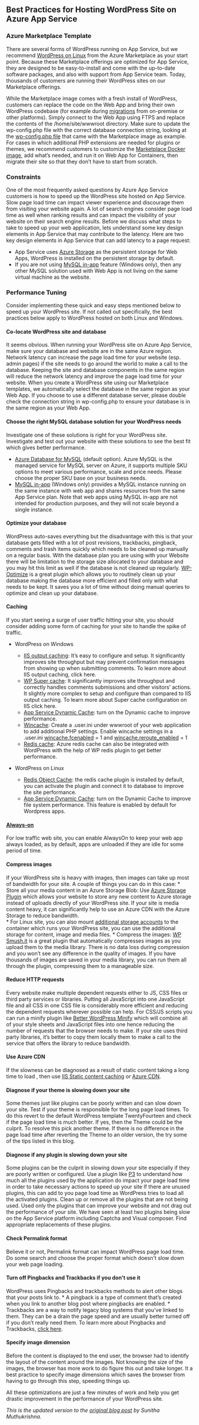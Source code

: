 ## Best Practices for Hosting WordPress Site on Azure App Service

### Azure Marketplace Template
There are several forms of WordPress running on App Service, but we recommend [WordPress on Linux](https://aka.ms/linux-wordpress) from the Azure Marketplace as your start point. Because these Marketplace offerings are optimized for App Service, they are designed to be easy-to-install and come with the up-to-date software packages, and also with support from App Service team. Today, thousands of customers are running their WordPress sites on our Marketplace offerings.

While the Marketplace image comes with a fresh install of WordPress, customers can replace the code on the Web App and bring their own WordPress codebase (for example during [migrations](https://blogs.msdn.microsoft.com/azureossds/2017/04/28/wordpress-migration-easy-as-a-b-c-1-2-3/) from on-premise or other platforms). Simply connect to the Web App using FTPS and replace the contents of the /home/site/wwwroot directory. Make sure to update the wp-config.php file with the correct database connection string, looking at the [wp-config.php file](https://github.com/Azure/app-service-quickstart-docker-images/blob/master/wordpress-alpine-php/0.51/wp-config.php) that came with the Marketplace image as example.  For cases in which additional PHP extensions are needed for plugins or themes, we recommend customers to customize the [Marketplace Docker image](https://github.com/Azure/app-service-quickstart-docker-images/tree/master/wordpress-alpine-php/0.51), add what’s needed, and run it on Web App for Containers, then migrate their site so that they don’t have to start from scratch.

### Constraints
One of the most frequently asked questions by Azure App Service customers is how to speed up the WordPress site hosted on App Service.  Slow page load time can impact viewer experience and discourage them from visiting your website again. A lot of search engines consider page load time as well when ranking results and can impact the visibility of your website on their search engine results.  Before we discuss what steps to take to speed up your web application, lets understand some key design elements in App Service that may contribute to the latency. Here are two key design elements in App Service that can add latency to a page request:
* App Service uses [Azure Storage](https://github.com/projectkudu/kudu/wiki/Understanding-the-Azure-App-Service-file-system) as the persistent storage for Web Apps, WordPress is installed on the persistent storage by default.
* If you are not using [MySQL in-app](https://blogs.msdn.microsoft.com/appserviceteam/2016/08/18/announcing-mysql-in-app-preview-for-web-apps/) feature (Windows only), then any other MySQL solution used with Web App is not living on the same virtual machine as the website.

### Performance Tuning
Consider implementing these quick and easy steps mentioned below to speed up your WordPress site. If not called out specifically, the best practices below apply to WordPress hosted on both Linux and Windows.

#### Co-locate WordPress site and database
It seems obvious. When running your WordPress site on Azure App Service, make sure your database and website are in the same Azure region. Network latency can increase the page load time for your website (esp. admin pages) if the site needs to go around the world to make a call to the database. Keeping the site and database components in the same region will reduce the network latency and improve the page load time for your website. When you create a WordPress site using our Marketplace templates, we automatically select the database in the same region as your Web App. If you choose to use a different database server, please double check the connection string in wp-config.php to ensure your database is in the same region as your Web App. 

#### Choose the right MySQL database solution for your WordPress needs 
Investigate one of these solutions is right for your WordPress site. Investigate and test out your website with these solutions to see the best fit which gives better performance.
* [Azure Database for MySQL](https://azure.microsoft.com/en-us/services/mysql/) (default option). Azure MySQL is the managed service for MySQL server on Azure, it supports multiple SKU options to meet various performance, scale and price needs. Please choose the proper SKU base on your business needs. 
* [MySQL in-app](https://blogs.msdn.microsoft.com/appserviceteam/2016/08/18/announcing-mysql-in-app-preview-for-web-apps/) (Windows only) provides a MySQL instance running on the same instance with web app and shares resources from the same App Service plan. Note that web apps using MySQL in-app are not intended for production purposes, and they will not scale beyond a single instance. 

#### Optimize your database
WordPress auto-saves everything but the disadvantage with this is that your database gets filled with a lot of post revisions, trackbacks, pingback, comments and trash items quickly which needs to be cleaned up manually on a regular basis. With the database plan you are using with your Website there will be limitation to the storage size allocated to your database and you may hit this limit as well if the database is not cleaned up regularly. [WP-Optimize](http://wordpress.org/plugins/wp-optimize/) is a great plugin which allows you to routinely clean up your database making the database more efficient and filled only with what needs to be kept. It saves you a lot of time without doing manual queries to optimize and clean up your database.

#### Caching
If you start seeing a surge of user traffic hitting your site, you should consider adding some form of caching for your site to handle the spike of traffic. 

* WordPress on Windows
	* [IIS output caching](https://www.iis.net/learn/manage/managing-performance-settings/walkthrough-iis-output-caching): It’s easy to configure and setup. It significantly improves site throughput but may prevent confirmation messages from showing up when submitting comments. To learn more about IIS output caching, click here.
	* [WP Super cache](https://wordpress.org/plugins/wp-super-cache/): It significantly improves site throughput and correctly handles comments submissions and other visitors’ actions. It slightly more complex to setup and configure than compared to IIS output caching. To learn more about Super cache configuration on IIS click here.
	* [App Service Dynamic Cache](https://learn.microsoft.com/en-us/azure/app-service/reference-app-settings?tabs=kudu%2Cdotnet#caching): turn on the Dynamic cache to improve performance. 
	* [Wincache](https://www.php.net/manual/en/book.wincache.php): Create a .user.ini under wwwroot of your web application to add additional PHP settings.  Enable wincache settings in a .user.ini [wincache.fcenabled](http://php.net/manual/en/wincache.configuration.php#ini.wincache.fcenabled) = 1 and [wincache.reroute_enabled](http://php.net/manual/en/wincache.configuration.php#ini.wincache.reroute_enabled) = 1
	* [Redis cache](https://azure.microsoft.com/en-us/services/cache/): Azure redis cache can also be integrated with WordPress with the help of WP redis plugin to get better performance. 

* WordPress on Linux
	* [Redis Object Cache](https://wordpress.org/plugins/redis-cache/): the redis cache plugin is installed by default, you can activate the plugin and connect it to database to improve the site performance. 
	* [App Service Dynamic Cache](https://learn.microsoft.com/en-us/azure/app-service/reference-app-settings?tabs=kudu%2Cdotnet#caching): turn on the Dynamic Cache to improve file system performance. This feature is enabled by default for Wordpress apps.

#### [Always-on](https://docs.microsoft.com/en-us/azure/app-service/web-sites-configure)
For low traffic web site,  you can enable AlwaysOn to keep your web app always loaded, as by default, apps are unloaded if they are idle for some period of time.

#### Compress images
If your WordPress site is heavy with images, then images can take up most of bandwidth for your site. A couple of things you can do in this case:
	* Store all your media content in an Azure Storage Blob: Use [Azure Storage Plugin](https://wordpress.org/plugins/windows-azure-storage/) which allows your website to store any new content to Azure storage instead of uploads directly of your WordPress site. If your site is media content heavy, it can significantly help to use an Azure CDN with the Azure Storage to reduce bandwidth.  
	* For Linux site, you can also mount [additional storage accounts](https://blogs.msdn.microsoft.com/appserviceteam/2018/09/24/announcing-bring-your-own-storage-to-app-service/) to the container which runs your WordPress site, you can use the additional storage for content, image and media files.
	* Compress the images: [WP Smush.it](http://wordpress.org/plugins/wp-smushit/) is a great plugin that automatically compresses images as you upload them to the media library. There is no data loss during compression and you won’t see any difference in the quality of images. If you have thousands of images are saved in your media library, you can run them all through the plugin, compressing them to a manageable size.

#### Reduce HTTP requests
Every website make multiple dependent requests either to JS, CSS files or third party services or libraries. Putting all JavaScript into one JavaScript file and all CSS in one CSS file is considerably more efficient and reducing the dependent requests wherever possible can help. For CSS/JS scripts you can run a minify plugin like [Better WordPress Minify](https://wordpress.org/plugins/bwp-minify/) which will combine all of your style sheets and JavaScript files into one hence reducing the number of requests that the browser needs to make. If your site uses third party libraries, it’s better to copy them locally them to make a call to the service that offers the library to reduce bandwidth.

#### Use Azure CDN
If the slowness can be diagnosed as a result of static content taking a long time to load , then use [IIS Static content caching](https://www.iis.net/configreference/system.webserver/staticcontent) or [Azure CDN](https://azure.microsoft.com/en-us/services/cdn/).  

#### Diagnose if your theme is slowing down your site
Some themes just like plugins can be poorly written and can slow down your site. Test if your theme is responsible for the long page load times. To do this revert to the default WordPress template TwentyFourteen and check if the page load time is much better. If yes, then the Theme could be the culprit. To resolve this pick another theme. If there is no difference in the page load time after reverting the Theme to an older version, the try some of the tips listed in this blog.

#### Diagnose if any plugin is slowing down your site
Some plugins can be the culprit in slowing down your site especially if they are poorly written or configured. Use a plugin like [P3](https://wordpress.org/plugins/p3-profiler/) to understand how much all the plugins used by the application do impact your page load time in order to take necessary actions to speed up your site If there are unused plugins, this can add to you page load time as WordPress tries to load all the activated plugins. Clean up or remove all the plugins that are not being used. Used only the plugins that can improve your website and not drag out the performance of your site.
We have seen at least two plugins being slow on the App Service platform including Captcha and Visual composer. Find appropriate replacements of these plugins. 

#### Check Permalink format
Believe it or not, Permalink format can impact WordPress page load time. Do some search and choose the proper format which doesn't slow down your web page loading.

#### Turn off Pingbacks and Trackbacks if you don't use it
WordPress uses Pingbacks and trackbacks methods to alert other blogs that your posts link to.
	* A pingback is a type of comment that’s created when you link to another blog post where pingbacks are enabled.
	* Trackbacks are a way to notify legacy blog systems that you’ve linked to them.
They can be a drain the page speed and are usually better turned off if you don’t really need them. To learn more about Pingbacks and Trackbacks, [click here](https://make.wordpress.org/support/user-manual/building-your-wordpress-community/trackbacks-and-pingbacks/).

#### Specify image dimension
Before the content is displayed to the end user, the browser had to identify the layout of the content around the images. Not knowing the size of the images, the browser has more work to do figure this out and take longer. It a best practice to specify image dimensions which saves the browser from having to go through this step, speeding things up.

All these optimizations are just a few minutes of work and help you get drastic improvement in the performance of your WordPress site.

<em>This is the updated version to the [original blog post](https://azure.microsoft.com/en-us/blog/10-ways-to-speed-up-your-wordpress-site-on-azure-websites/) by Sunitha Muthukrishna.</em>  
